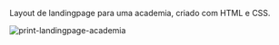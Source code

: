 Layout de landingpage para uma academia, criado com HTML e CSS.

![print-landingpage-academia](https://github.com/henriqenzo/landingpage-academia/assets/133697357/06c4ee00-5849-4ccd-9830-0d04ae5a8ebe)
